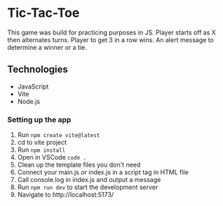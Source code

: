 # Tic-Tac-Toe
This game was build for practicing purposes in JS.
Player starts off as X then alternates turns.
Player to get 3 in a row wins.
An alert message to determine a winner or a tie.

## Technologies
- JavaScript
- Vite
- Node.js

### Setting up the app
1. Run `npm create vite@latest`
1. cd to vite project
1. Run `npm install`
1. Open in VSCode `code .`
1. Clean up the template files you don't need
1. Connect your main.js or index.js in a script tag in HTML file
1. Call console.log in index.js and output a message
1. Run `npm run dev` to start the development server
1. Navigate to http://localhost:5173/
